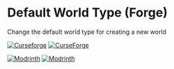 # Default World Type (Forge)
Change the default world type for creating a new world

[![Curseforge](http://cf.way2muchnoise.eu/versions/For%20MC_373014_all.svg)](https://www.curseforge.com/minecraft/mc-mods/defaultworldtype)
[![CurseForge](http://cf.way2muchnoise.eu/full_373014_downloads.svg)](https://www.curseforge.com/minecraft/mc-mods/defaultworldtype)

[![Modrinth](https://modrinth-utils.vercel.app/api/badge/versions?id=kZvO1mDq&logo=true)](https://modrinth.com/mod/defaultworldtype)
[![Modrinth](https://modrinth-utils.vercel.app/api/badge/downloads?id=kZvO1mDq&logo=true)](https://modrinth.com/mod/defaultworldtype)
